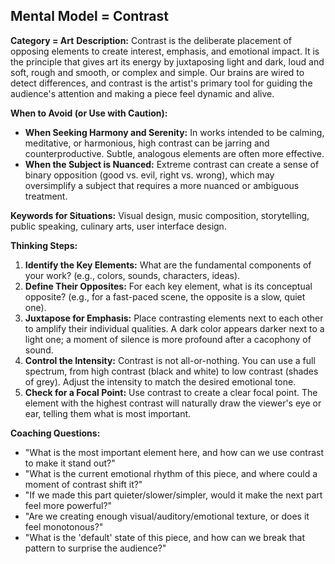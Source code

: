 ## Mental Model = Contrast

**Category = Art**
**Description:** 
Contrast is the deliberate placement of opposing elements to create interest, emphasis, and emotional impact. It is the principle that gives art its energy by juxtaposing light and dark, loud and soft, rough and smooth, or complex and simple. Our brains are wired to detect differences, and contrast is the artist's primary tool for guiding the audience's attention and making a piece feel dynamic and alive.

**When to Avoid (or Use with Caution):**
- **When Seeking Harmony and Serenity:** In works intended to be calming, meditative, or harmonious, high contrast can be jarring and counterproductive. Subtle, analogous elements are often more effective.
- **When the Subject is Nuanced:** Extreme contrast can create a sense of binary opposition (good vs. evil, right vs. wrong), which may oversimplify a subject that requires a more nuanced or ambiguous treatment.

**Keywords for Situations:** 
Visual design, music composition, storytelling, public speaking, culinary arts, user interface design.

**Thinking Steps:**
1. **Identify the Key Elements:** What are the fundamental components of your work? (e.g., colors, sounds, characters, ideas).
2. **Define Their Opposites:** For each key element, what is its conceptual opposite? (e.g., for a fast-paced scene, the opposite is a slow, quiet one).
3. **Juxtapose for Emphasis:** Place contrasting elements next to each other to amplify their individual qualities. A dark color appears darker next to a light one; a moment of silence is more profound after a cacophony of sound.
4. **Control the Intensity:** Contrast is not all-or-nothing. You can use a full spectrum, from high contrast (black and white) to low contrast (shades of grey). Adjust the intensity to match the desired emotional tone.
5. **Check for a Focal Point:** Use contrast to create a clear focal point. The element with the highest contrast will naturally draw the viewer's eye or ear, telling them what is most important.

**Coaching Questions:**
- "What is the most important element here, and how can we use contrast to make it stand out?"
- "What is the current emotional rhythm of this piece, and where could a moment of contrast shift it?"
- "If we made this part quieter/slower/simpler, would it make the next part feel more powerful?"
- "Are we creating enough visual/auditory/emotional texture, or does it feel monotonous?"
- "What is the 'default' state of this piece, and how can we break that pattern to surprise the audience?" 